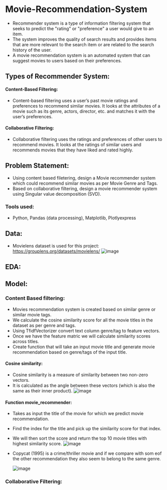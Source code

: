 # Movie-Recommendation-System
 - Recommender system is a type of information filtering system that seeks to predict the "rating" or "preference" a user would give to an item.
 - The system improves the quality of search results and provides items that are more relevant to the search item or are related to the search history of the user.
 - A movie recommendation system is an automated system that can suggest movies to users based on their preferences.
 
## Types of Recommender System:
#### Content-Based Filtering:
- Content-based filtering uses a user’s past movie ratings and preferences to recommend similar movies. It looks at the attributes of a movie such as its genre, actors, director, etc. and matches it with the user’s preferences.

#### Collaborative Filtering:
- Collaborative filtering uses the ratings and preferences of other users to recommend movies. It looks at the ratings of similar users and recommends movies that they have liked and rated highly.

## Problem Statement:
- Using content based filetering, design a Movie recommender system which could recommend similar movies as per Movie Genre and Tags.
- Based on collaborative filtering, design a movie recommender system using Singular value decomposition (SVD).

### Tools used:
- Python, Pandas (data processing), Matplotlib, Plotlyexpress

## Data:
- Movielens dataset is used for this project: https://grouplens.org/datasets/movielens/
 ![image](https://user-images.githubusercontent.com/103464406/217036341-043b629e-bb7e-4ff6-adb2-0cae0b60b5c2.png)

## EDA:

## Model:
### Content Based filtering:
- Movies recommendation system is created based on similar genre or similar movie tags.
- We calculate the cosine similarity score for all the movie titles in the dataset as per genre and tags.
- Using TfidfVectorizer convert text column genre/tag  to feature vectors.
- Once we have the feature matric we will calculate similarity scores across titles.
- Create function that will take an input movie title and generate movie recommendation based on genre/tags of the input title.
#### Cosine similarity:
- Cosine similarity is a measure of similarity between two non-zero vectors. 
- It is calculated as the angle between these vectors (which is also the same as their inner product).
 ![image](https://user-images.githubusercontent.com/103464406/217038040-4492c00d-5503-4069-a301-7e5366543bf2.png)

#### Function movie_recommender:
- Takes as input the title of the movie for which we predict movie recommendation.
- Find the index for the title and pick up the similarity score for that index.
- We will then sort the score and return the top 10 movie titles with highest similarity score.
  ![image](https://user-images.githubusercontent.com/103464406/217041694-02e5d2c0-0248-4422-9001-e1fc8bdeb801.png)

- Copycat (1995)	is a crime/thriller movie and if we compare with som eof the other recommendation they also seem to belong to the same genre.

  ![image](https://user-images.githubusercontent.com/103464406/217041099-1b6836d4-8fe9-46bd-b4a4-faf7d6b935b4.png)



### Collaborative Filtering:
